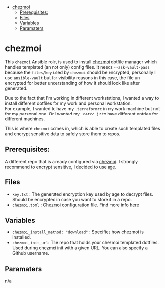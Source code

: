 - [chezmoi](#chezmoi)
  - [Prerequisites:](#prerequisites)
  - [Files](#files)
  - [Variables](#variables)
  - [Paramaters](#paramaters)

chezmoi
=========

This `chezmoi` Ansible role, is used to install [chezmoi](https://www.chezmoi.io/) dotfile manager which handles templated (an not only) config files. It needs `--ask-vault-pass` because the `files/key` used by `chezmoi` should be encrypted, personally I use `ansible-vault` but for visibility reasons in this case, the file un encrypted for better understanding of how it should look like after generated.

Due to the fact that I'm working in different workstations, I wanted a way to install different dotfiles for my work and personal workstation.\
For example, I wanted to have my `.terraformrc` in my work machine but not for my personal one. Or I wanted my `.netrc.j2` to have different entries for different machines.

This is where `chezmoi` comes in, which is able to create such templated files and encrypt sensitive data to safely store them to repos.

Prerequisites:
------------

A different repo that is already configured via [chezmoi](https://www.chezmoi.io/). 
I strongly recommend to encrypt sensitive, I decided to use [age](https://www.chezmoi.io/user-guide/encryption/age/).

Files
--------------

- `key.txt` : The generated encryption key used by age to decrypt files. Should be encrypted in case you want to store it in a repo.
- `chezmoi.toml` : Chezmoi configuration file. Find more info [here](https://www.chezmoi.io/reference/configuration-file/#examples)


Variables
--------------

- `chezmoi_install_method: "download"` : Specifies how chezmoi is installed.
- `chezmoi_init_url`: The repo that holds your chezmoi templated dotfiles. Used during chezmoi init with a given URL. You can also specify a Github username.

Paramaters
--------------

n/a
